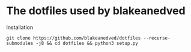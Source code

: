 # The dotfiles used by blakeanedved
Installation
```
git clone https://github.com/blakeanedved/dotfiles --recurse-submodules -j8 && cd dotfiles && python3 setup.py
```
